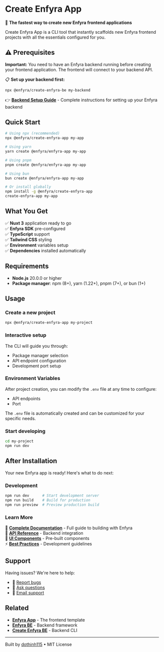 # Create Enfyra App

🚀 **The fastest way to create new Enfyra frontend applications**

Create Enfyra App is a CLI tool that instantly scaffolds new Enfyra frontend projects with all the essentials configured for you.

## ⚠️ Prerequisites

**Important:** You need to have an Enfyra backend running before creating your frontend application. The frontend will connect to your backend API.

📋 **Set up your backend first:**
```bash
npx @enfyra/create-enfyra-be my-backend
```

👉 **[Backend Setup Guide](https://www.npmjs.com/package/@enfyra/create-enfyra-be)** - Complete instructions for setting up your Enfyra backend

## Quick Start

```bash
# Using npx (recommended)
npx @enfyra/create-enfyra-app my-app

# Using yarn
yarn create @enfyra/enfyra-app my-app

# Using pnpm  
pnpm create @enfyra/enfyra-app my-app

# Using bun
bun create @enfyra/enfyra-app my-app

# Or install globally
npm install -g @enfyra/create-enfyra-app
create-enfyra-app my-app
```

## What You Get

✅ **Nuxt 3** application ready to go  
✅ **Enfyra SDK** pre-configured  
✅ **TypeScript** support  
✅ **Tailwind CSS** styling  
✅ **Environment** variables setup  
✅ **Dependencies** installed automatically  

## Requirements

- **Node.js** 20.0.0 or higher
- **Package manager**: npm (8+), yarn (1.22+), pnpm (7+), or bun (1+)

## Usage

### Create a new project
```bash
npx @enfyra/create-enfyra-app my-project
```

### Interactive setup
The CLI will guide you through:
- Package manager selection
- API endpoint configuration  
- Development port setup

### Environment Variables
After project creation, you can modify the `.env` file at any time to configure:
- API endpoints
- Port

The `.env` file is automatically created and can be customized for your specific needs.

### Start developing
```bash
cd my-project
npm run dev
```

## After Installation

Your new Enfyra app is ready! Here's what to do next:

### Development
```bash
npm run dev      # Start development server
npm run build    # Build for production
npm run preview  # Preview production build
```

### Learn More

📖 **[Complete Documentation](https://github.com/dothinh115/enfyra-app#readme)** - Full guide to building with Enfyra  
🔧 **[API Reference](https://github.com/dothinh115/enfyra-app/blob/main/docs/API.md)** - Backend integration  
🎨 **[UI Components](https://github.com/dothinh115/enfyra-app/blob/main/docs/COMPONENTS.md)** - Pre-built components  
⚡ **[Best Practices](https://github.com/dothinh115/enfyra-app/blob/main/docs/BEST_PRACTICES.md)** - Development guidelines  

## Support

Having issues? We're here to help:

- 🐛 [Report bugs](https://github.com/dothinh115/create-enfyra-app/issues)
- 💬 [Ask questions](https://github.com/dothinh115/enfyra-app/discussions)
- 📧 [Email support](mailto:dothinh115@gmail.com)

## Related

- **[Enfyra App](https://github.com/dothinh115/enfyra-app)** - The frontend template
- **[Enfyra BE](https://github.com/dothinh115/enfyra_be)** - Backend framework
- **[Create Enfyra BE](https://github.com/dothinh115/create-enfyra-be)** - Backend CLI

---

Built by [dothinh115](https://github.com/dothinh115) • MIT License